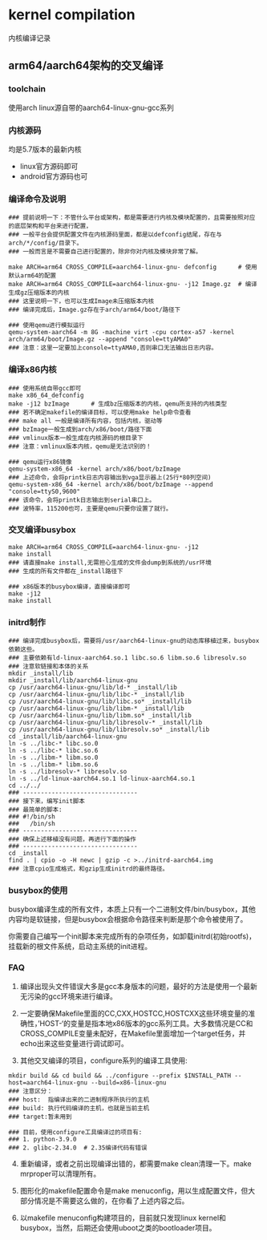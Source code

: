 # kernel compilation

内核编译记录

## arm64/aarch64架构的交叉编译

### toolchain

使用arch linux源自带的aarch64-linux-gnu-gcc系列

### 内核源码

均是5.7版本的最新内核

- linux官方源码即可
- android官方源码也可

### 编译命令及说明

```shell
### 提前说明一下：不管什么平台或架构，都是需要进行内核及模块配置的，且需要按照对应的底层架构和平台来进行配置，
### 一般平台会提供配置文件在内核源码里面，都是以defconfig结尾，存在与arch/*/config/目录下。
### 一般而言是不需要自己进行配置的，除非你对内核及模块非常了解。

make ARCH=arm64 CROSS_COMPILE=aarch64-linux-gnu- defconfig      # 使用默认arm64的配置
make ARCH=arm64 CROSS_COMPILE=aarch64-linux-gnu- -j12 Image.gz  # 编译生成gz压缩版本的内核
### 这里说明一下，也可以生成Image未压缩版本内核
### 编译完成后，Image.gz存在于arch/arm64/boot/路径下

### 使用qemu进行模拟运行
qemu-system-aarch64 -m 8G -machine virt -cpu cortex-a57 -kernel arch/arm64/boot/Image.gz --append "console=ttyAMA0"
### 注意：这里一定要加上console=ttyAMA0,否则串口无法输出日志内容。

```

### 编译x86内核

```shell
### 使用系统自带gcc即可
make x86_64_defconfig
make -j12 bzImage      # 生成bz压缩版本的内核，qemu所支持的内核类型
### 若不确定makefile的编译目标，可以使用make help命令查看
### make all 一般是编译所有内容，包括内核，驱动等
### bzImage一般生成到arch/x86/boot/路径下面
### vmlinux版本一般生成在内核源码的根目录下
### 注意：vmlinux版本内核，qemu是无法识别的！

### qemu运行x86镜像
qemu-system-x86_64 -kernel arch/x86/boot/bzImage
### 上述命令，会将printk日志内容输出到vga显示器上(25行*80列空间)
qemu-system-x86_64 -kernel arch/x86/boot/bzImage --append "console=ttyS0,9600"
### 该命令，会将printk日志输出到serial串口上。
### 波特率，115200也可，主要是qemu只要你设置了就行。

```


### 交叉编译busybox

```shell
make ARCH=arm64 CROSS_COMPILE=aarch64-linux-gnu- -j12
make install
### 请直接make install,无需担心生成的文件会dump到系统的/usr环境
### 生成的所有文件都在_install路径下

### x86版本的busybox编译，直接编译即可
make -j12
make install

```

### initrd制作

```shell
### 编译完成busybox后，需要将/usr/aarch64-linux-gnu的动态库移植过来，busybox依赖这些。
### 主要依赖有ld-linux-aarch64.so.1 libc.so.6 libm.so.6 libresolv.so
### 注意软链接和本体的关系
mkdir _install/lib
mkdir _install/lib/aarch64-linux-gnu
cp /usr/aarch64-linux-gnu/lib/ld-* _install/lib
cp /usr/aarch64-linux-gnu/lib/libc-* _install/lib
cp /usr/aarch64-linux-gnu/lib/libc.so* _install/lib
cp /usr/aarch64-linux-gnu/lib/libm-* _install/lib
cp /usr/aarch64-linux-gnu/lib/libm.so* _install/lib
cp /usr/aarch64-linux-gnu/lib/libresolv-* _install/lib
cp /usr/aarch64-linux-gnu/lib/libresolv.so* _install/lib
cd _install/lib/aarch64-linux-gnu
ln -s ../libc-* libc.so.0
ln -s ../libc-* libc.so.6
ln -s ../libm-* libm.so.0
ln -s ../libm-* libm.so.6
ln -s ../libresolv-* libresolv.so
ln -s ../ld-linux-aarch64.so.1 ld-linux-aarch64.so.1
cd ../../
### --------------------------------
### 接下来，编写init脚本
### 最简单的脚本:
### #!/bin/sh
###   /bin/sh
### --------------------------------
### 确保上述移植没有问题，再进行下面的操作
### --------------------------------
cd _install
find . | cpio -o -H newc | gzip -c >../initrd-aarch64.img
### 注意cpio生成格式，和gzip生成initrd的最终路径。

```

### busybox的使用

busybox编译生成的所有文件，本质上只有一个二进制文件/bin/busybox，其他内容均是软链接，但是busybox会根据命令路径来判断是那个命令被使用了。

你需要自己编写一个init脚本来完成所有的杂项任务，如卸载initrd(初始rootfs)，挂载新的根文件系统，启动主系统的init进程。

### FAQ

1. 编译出现头文件错误大多是gcc本身版本的问题，最好的方法是使用一个最新无污染的gcc环境来进行编译。

2. 一定要确保Makefile里面的CC,CXX,HOSTCC,HOSTCXX这些环境变量的准确性，’HOST-‘的变量是指本地x86版本的gcc系列工具。大多数情况是CC和CROSS_COMPILE变量未配好，在Makefile里面增加一个target任务，并echo出来这些变量进行调试即可。

3. 其他交叉编译的项目，configure系列的编译工具使用:

```shell
mkdir build && cd build && ../configure --prefix $INSTALL_PATH --host=aarch64-linux-gnu --build=x86-linux-gnu
### 注意区分：
### host:  指编译出来的二进制程序所执行的主机
### build: 执行代码编译的主机，也就是当前主机
### target:暂未用到

### 目前，使用configure工具编译过的项目有:
### 1. python-3.9.0
### 2. glibc-2.34.0  # 2.35编译代码有错误

```

4. 重新编译，或者之前出现编译出错的，都需要make clean清理一下。make mrproper可以清理所有。

5. 图形化的makefile配置命令是make menuconfig，用以生成配置文件，但大部分情况是不需要这么做的，在你看了上述内容之后。

6. 以makefile menuconfig构建项目的，目前就只发现linux kernel和busybox，当然，后期还会使用uboot之类的bootloader项目。

